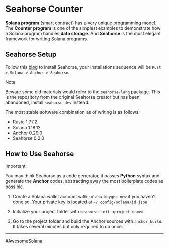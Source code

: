# Seahorse Counter

**Solana program** (smart contract) has a very unique programming model. The **Counter program** is one of the simplest examples to demonstrate how a Solana program handles **data storage**. And **Seahorse** is the most elegant framework for writing Solana programs.

## Seahorse Setup

Follow this [blog](https://blog.learnseahorse.com/blog/localinstall) to install Seahorse, your installations sequence will be `Rust > Solana > Anchor > Seahorse`. 

> [!NOTE]
> Beware some old materials would refer to the `seahorse-lang` package. This is the repository from the original Seahorse creator but has been abandoned, install `seahorse-dev` instead. 

The most stable software combination as of writing is as follows:

- Rustc 1.77.2
- Solana 1.18.12
- Anchor 0.29.0
- Seahorse 0.2.0

## How to Use Seahorse

> [!IMPORTANT]
> You may think Seahorse as a code generator, it passes **Python** syntax and generate the **Anchor** codes, abstracting away the most boilerplate codes as possible.

1. Create a Solana wallet account with `solana-keygen new` if you haven't done so. Your private key is located at `~/.config/solana/id.json`

2. Initialize your project folder with `seahorse init <project_name>`

3. Go to the project folder and build the Anchor sources with `anchor build`. It takes several minutes but only required to do once.

---
#AwesomeSolana 